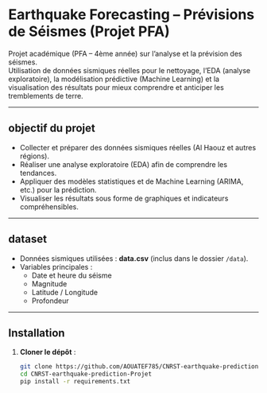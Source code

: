 # Earthquake Forecasting – Prévisions de Séismes (Projet PFA)

Projet académique (PFA – 4ème année) sur l’analyse et la prévision des séismes.  
Utilisation de données sismiques réelles pour le nettoyage, l’EDA (analyse exploratoire), la modélisation prédictive (Machine Learning) et la visualisation des résultats pour mieux comprendre et anticiper les tremblements de terre.

---

## objectif du projet
- Collecter et préparer des données sismiques réelles (Al Haouz et autres régions).
- Réaliser une analyse exploratoire (EDA) afin de comprendre les tendances.
- Appliquer des modèles statistiques et de Machine Learning (ARIMA, etc.) pour la prédiction.
- Visualiser les résultats sous forme de graphiques et indicateurs compréhensibles.

---

## dataset
- Données sismiques utilisées : **data.csv** (inclus dans le dossier `/data`).  
- Variables principales :  
  - Date et heure du séisme  
  - Magnitude  
  - Latitude / Longitude  
  - Profondeur  

---

## Installation
1. **Cloner le dépôt** :
   ```bash
   git clone https://github.com/AOUATEF785/CNRST-earthquake-prediction-Projet.git
   cd CNRST-earthquake-prediction-Projet
   pip install -r requirements.txt

